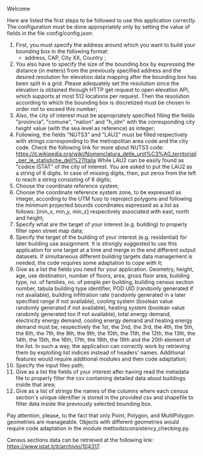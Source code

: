 Welcome

Here are listed the first steps to be followed to use this application correctly.
The configuration must be done appropriately only by setting the value of fields in the file config/config.json:

1) First, you must specify the address around which you want to build your bounding box in the following format:
   - address, CAP, City XX, Country ;
2) You also have to specify the size of the bounding box by expressing the distance (in meters) from the previously specified address and the desired resolution for elevation data mapping after the bounding box has been split in a grid.
Please adequately set the resolution since the elevation is obtained through HTTP get request to open elevation API, which supports at most 512 locations per request.
Then the resolution according to which the bounding box is discretized must be chosen in order not to exceed this number;
3) Also, the city of interest must be appropriately specified filling the fields "provincia", "comune", "nation" and "h_slm" with the corresponding city height value (with the sea level as reference) as integer;
4) Following, the fields "NUTS3" and "LAU2" must be filled respectively with strings corresponding to the metropolitan area code and the city code. 
Check the following link for more about NUTS3 code:
https://it.wikipedia.org/wiki/Nomenclatura_delle_unit%C3%A0_territoriali_per_le_statistiche_dell%27Italia
While LAU2 can be easily found as "codice ISTAT" of the city of interest.
You are asked to put the LAU2 as a string of 6 digits. In case of missing digits, then, put zeros from the left to reach a string consisting of 6 digits;
5) Choose the coordinate reference system;
6) Choose the coordinate reference system zone, to be expressed as integer, according to the UTM fuso to reproject polygons and following the minimum projected bounds coordinates expressed as a list as follows:
[min_x, min_y, min_z] respectively associated with east, north and height;
7) Specify what are the target of your interest (e.g. building) to properly filter open street map data;
8) Specify the target of the building of your interest (e.g. residential) for later building use assignment.
It is strongly suggested to use this application for one target at a time and merge in the end different output datasets.
If simultaneous different building targets data management is needed, the code requires some adaptation to cope with it;
9) Give as a list the fields you need for your application. 
Geometry, height, age, use destination, number of floors, area, gross floor area, building type, no. of families, no. of people per building, building census section number, 
tabula building type identifier, POD UID (randomly generated if not available), building infiltration rate (randomly generated in a later specified range if not available), 
cooling system (boolean value randomly generated if not available), heating system (boolean value randomly generated too if not available), total energy demand, 
electricity energy demand, cooling energy demand and heating energy demand must be, respectively the 
1st, the 2nd, the 3rd, the 4th, the 5th, the 6th, the 7th, the 8th, the 9th, the 10th, the 11th, the 12th, the 13th, the 14th, the 15th, the 16th, 17th, the 18th, the 19th and the 20th element of the list. 
In such a way, the application can correctly work by retrieving them by exploiting list indices instead of headers' names.
Additional features would require additional modules and then code adaptation;
10) Specify the input files path; 
11) Give as a list the fields of your interest after having read the metadata file to properly filter the csv containing detailed data about buildings inside that area;
12) Give as a list of strings the names of the columns where each census section's unique identifier is stored in the provided csv and shapefile to filter data inside the previously selected bounding box. 

Pay attention, please, to the fact that only Point, Polygon, and MultiPolygon geometries are manageable. 
Objects with different geometries would require code adaptation in the module methods\consistency_checking.py.

Census sections data can be retrieved at the following link:
https://www.istat.it/it/archivio/104317.